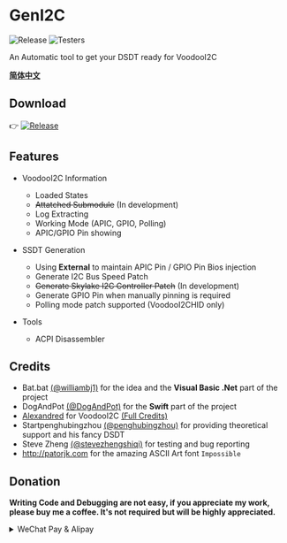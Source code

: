 # GenI2C

![Release](https://img.shields.io/github/release/williambj1/GenI2C.svg)
![Testers](https://img.shields.io/badge/Testers-Welcome-brightgreen.svg)

An Automatic tool to get your DSDT ready for VoodooI2C

**[简体中文](https://github.com/williambj1/GenI2C/wiki/Readme-CN)**

## Download

👉 [![Release](https://img.shields.io/github/release/williambj1/GenI2C.svg)](https://github.com/williambj1/GenI2C/releases)

## Features

- VoodooI2C Information
  - Loaded States
  - ~~Attatched Submodule~~ (In development)
  - Log Extracting
  - Working Mode (APIC, GPIO, Polling)
  - APIC/GPIO Pin showing

- SSDT Generation
  - Using **External** to maintain APIC Pin / GPIO Pin Bios injection
  - Generate I2C Bus Speed Patch
  - ~~Generate Skylake I2C Controller Patch~~ (In development)
  - Generate GPIO Pin when manually pinning is required
  - Polling mode patch supported (VoodooI2CHID only)

- Tools
  - ACPI Disassembler

## Credits

- Bat.bat [(@williambj1)](https://github.com/williambj1) for the idea and the **Visual Basic .Net** part of the project
- DogAndPot [(@DogAndPot)](https://github.com/DogAndPot) for the **Swift** part of the project
- [Alexandred](https://github.com/alexandred) for VoodooI2C [(Full Credits)](https://voodooi2c.github.io/#Credits%20and%20Acknowledgments/Credits%20and%20Acknowledgments)
- Startpenghubingzhou [(@penghubingzhou)](https://github.com/penghubingzhou) for providing theoretical support and his fancy DSDT
- Steve Zheng [(@stevezhengshiqi)](https://github.com/stevezhengshiqi) for testing and bug reporting
- http://patorjk.com for the amazing ASCII Art font `Impossible`

## Donation

**Writing Code and Debugging are not easy, if you appreciate my work, please buy me a coffee. It's not required but will be highly appreciated.**

<details>
<summary>WeChat Pay & Alipay</summary>
<img src="/Donation/DAPWP.png" align=center>
<img src="/Donation/DAPAP.png" align=center>
</details>
